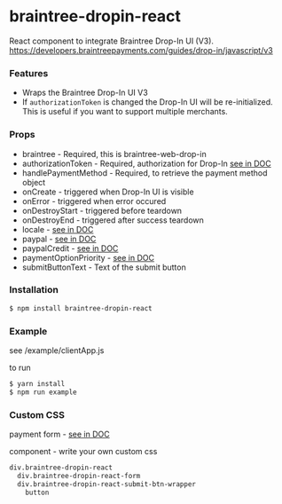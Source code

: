 # braintree-dropin-react

React component to integrate Braintree Drop-In UI (V3).
https://developers.braintreepayments.com/guides/drop-in/javascript/v3

### Features
* Wraps the Braintree Drop-In UI V3
* If ```authorizationToken``` is changed the Drop-In UI will be re-initialized. This is useful if you want to support multiple merchants.

### Props

* braintree - Required, this is braintree-web-drop-in
* authorizationToken - Required, authorization for Drop-In [see in DOC](https://developers.braintreepayments.com/guides/drop-in/javascript/v3#configuration)
* handlePaymentMethod - Required, to retrieve the payment method object
* onCreate - triggered when Drop-In UI is visible
* onError - triggered when error occured
* onDestroyStart - triggered before teardown
* onDestroyEnd - triggered after success teardown
* locale - [see in DOC](https://developers.braintreepayments.com/guides/drop-in/javascript/v3#availability)
* paypal - [see in DOC](https://developers.braintreepayments.com/guides/drop-in/javascript/v3#accepting-paypal)
* paypalCredit - [see in DOC](https://developers.braintreepayments.com/guides/drop-in/javascript/v3#accepting-paypal-credit)
* paymentOptionPriority - [see in DOC](https://developers.braintreepayments.com/guides/drop-in/javascript/v3#payment-option-priority)
* submitButtonText - Text of the submit button

### Installation

```sh
$ npm install braintree-dropin-react
```

### Example
see /example/clientApp.js

to run
```sh
$ yarn install
$ npm run example
```

### Custom CSS
payment form - [see in DOC](https://developers.braintreepayments.com/guides/drop-in/javascript/v3#custom-css)

component - write your own custom css
```sh
div.braintree-dropin-react
  div.braintree-dropin-react-form
  div.braintree-dropin-react-submit-btn-wrapper
    button
```
